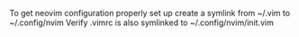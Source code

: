 To get neovim configuration properly set up create a symlink from ~/.vim to ~/.config/nvim
Verify .vimrc is also symlinked to ~/.config/nvim/init.vim
